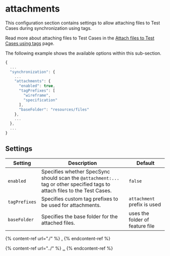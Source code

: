 # attachments

This configuration section contains settings to allow attaching files to Test Cases during synchronization using tags.

Read more about attaching files to Test Cases in the [Attach files to Test Cases using tags](../../../features/push-features/attach-files.md) page.

The following example shows the available options within this sub-section.

```javascript
{
  ...
  "synchronization": {
    ...
    "attachments": {
      "enabled": true,
      "tagPrefixes": [
        "wireframe",
        "specification"
      ],
      "baseFolder": "resources/files"
    },
    ...
  },
  ...
}
```


## Settings

| Setting | Description | Default |
| ----------------------- | ----------------------- | ----------------------- |
| `enabled` | Specifies whether SpecSync should scan the `@attachment:...` tag or other specified tags to attach files to the Test Cases. | `false` |
| `tagPrefixes` | Specifies custom tag prefixes to be used for attachments. | `attachment` prefix is used |
| `baseFolder` | Specifies the base folder for the attached files. | uses the folder of feature file |

{% content-ref url="./" %}
[.](./)
{% endcontent-ref %}

{% content-ref url="../" %}
[..](../)
{% endcontent-ref %}
